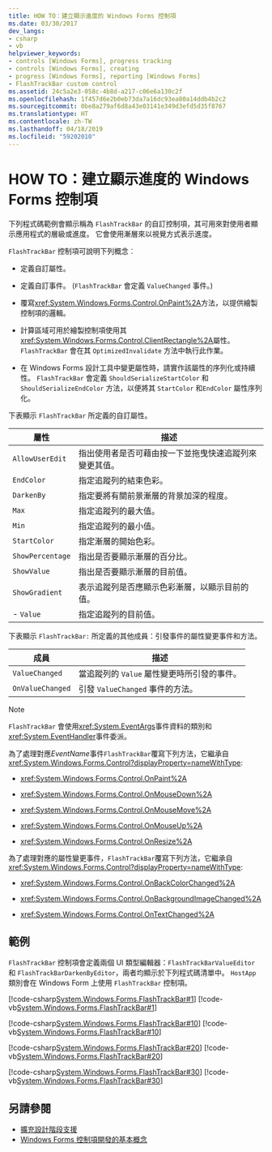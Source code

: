 ```yaml
---
title: HOW TO：建立顯示進度的 Windows Forms 控制項
ms.date: 03/30/2017
dev_langs:
- csharp
- vb
helpviewer_keywords:
- controls [Windows Forms], progress tracking
- controls [Windows Forms], creating
- progress [Windows Forms], reporting [Windows Forms]
- FlashTrackBar custom control
ms.assetid: 24c5a2e3-058c-4b8d-a217-c06e6a130c2f
ms.openlocfilehash: 1f457d6e2b0eb73da7a16dc93ea80a14ddb4b2c2
ms.sourcegitcommit: 0be8a279af6d8a43e03141e349d3efd5d35f8767
ms.translationtype: HT
ms.contentlocale: zh-TW
ms.lasthandoff: 04/18/2019
ms.locfileid: "59202010"
---
```

# <a name="how-to-create-a-windows-forms-control-that-shows-progress"></a>HOW TO：建立顯示進度的 Windows Forms 控制項
下列程式碼範例會顯示稱為 `FlashTrackBar` 的自訂控制項，其可用來對使用者顯示應用程式的層級或進度。 它會使用漸層來以視覺方式表示進度。  
  
 `FlashTrackBar` 控制項可說明下列概念︰  
  
-   定義自訂屬性。  
  
-   定義自訂事件。 (`FlashTrackBar` 會定義 `ValueChanged` 事件。)  
  
-   覆寫<xref:System.Windows.Forms.Control.OnPaint%2A>方法，以提供繪製控制項的邏輯。  
  
-   計算區域可用於繪製控制項使用其<xref:System.Windows.Forms.Control.ClientRectangle%2A>屬性。 `FlashTrackBar` 會在其 `OptimizedInvalidate` 方法中執行此作業。  
  
-   在 Windows Forms 設計工具中變更屬性時，請實作該屬性的序列化或持續性。 `FlashTrackBar` 會定義 `ShouldSerializeStartColor` 和 `ShouldSerializeEndColor` 方法，以便將其 `StartColor` 和`EndColor` 屬性序列化。  
  
 下表顯示 `FlashTrackBar` 所定義的自訂屬性。  
  
|屬性|描述|  
|--------------|-----------------|  
|`AllowUserEdit`|指出使用者是否可藉由按一下並拖曳快速追蹤列來變更其值。|  
|`EndColor`|指定追蹤列的結束色彩。|  
|`DarkenBy`|指定要將有關前景漸層的背景加深的程度。|  
|`Max`|指定追蹤列的最大值。|  
|`Min`|指定追蹤列的最小值。|  
|`StartColor`|指定漸層的開始色彩。|  
|`ShowPercentage`|指出是否要顯示漸層的百分比。|  
|`ShowValue`|指出是否要顯示漸層的目前值。|  
|`ShowGradient`|表示追蹤列是否應顯示色彩漸層，以顯示目前的值。|  
|-   `Value`|指定追蹤列的目前值。|  
  
 下表顯示 `FlashTrackBar:` 所定義的其他成員：引發事件的屬性變更事件和方法。  
  
|成員|描述|  
|------------|-----------------|  
|`ValueChanged`|當追蹤列的 `Value` 屬性變更時所引發的事件。|  
|`OnValueChanged`|引發 `ValueChanged` 事件的方法。|  
  
> [!NOTE]
>  `FlashTrackBar` 會使用<xref:System.EventArgs>事件資料的類別和<xref:System.EventHandler>事件委派。  
  
 為了處理對應*EventName*事件`FlashTrackBar`覆寫下列方法，它繼承自<xref:System.Windows.Forms.Control?displayProperty=nameWithType>:  
  
-   <xref:System.Windows.Forms.Control.OnPaint%2A>  
  
-   <xref:System.Windows.Forms.Control.OnMouseDown%2A>  
  
-   <xref:System.Windows.Forms.Control.OnMouseMove%2A>  
  
-   <xref:System.Windows.Forms.Control.OnMouseUp%2A>  
  
-   <xref:System.Windows.Forms.Control.OnResize%2A>  
  
 為了處理對應的屬性變更事件，`FlashTrackBar`覆寫下列方法，它繼承自<xref:System.Windows.Forms.Control?displayProperty=nameWithType>:  
  
-   <xref:System.Windows.Forms.Control.OnBackColorChanged%2A>  
  
-   <xref:System.Windows.Forms.Control.OnBackgroundImageChanged%2A>  
  
-   <xref:System.Windows.Forms.Control.OnTextChanged%2A>  
  
## <a name="example"></a>範例  
 `FlashTrackBar` 控制項會定義兩個 UI 類型編輯器：`FlashTrackBarValueEditor` 和 `FlashTrackBarDarkenByEditor`，兩者均顯示於下列程式碼清單中。 `HostApp` 類別會在 Windows Form 上使用 `FlashTrackBar` 控制項。  
  
 [!code-csharp[System.Windows.Forms.FlashTrackBar#1](~/samples/snippets/csharp/VS_Snippets_Winforms/System.Windows.Forms.FlashTrackBar/CS/FlashTrackBar.cs#1)]
 [!code-vb[System.Windows.Forms.FlashTrackBar#1](~/samples/snippets/visualbasic/VS_Snippets_Winforms/System.Windows.Forms.FlashTrackBar/VB/FlashTrackBar.vb#1)]  
  
 [!code-csharp[System.Windows.Forms.FlashTrackBar#10](~/samples/snippets/csharp/VS_Snippets_Winforms/System.Windows.Forms.FlashTrackBar/CS/FlashTrackBarDarkenByEditor.cs#10)]
 [!code-vb[System.Windows.Forms.FlashTrackBar#10](~/samples/snippets/visualbasic/VS_Snippets_Winforms/System.Windows.Forms.FlashTrackBar/VB/FlashTrackBarDarkenByEditor.vb#10)]  
  
 [!code-csharp[System.Windows.Forms.FlashTrackBar#20](~/samples/snippets/csharp/VS_Snippets_Winforms/System.Windows.Forms.FlashTrackBar/CS/FlashTrackBarValueEditor.cs#20)]
 [!code-vb[System.Windows.Forms.FlashTrackBar#20](~/samples/snippets/visualbasic/VS_Snippets_Winforms/System.Windows.Forms.FlashTrackBar/VB/FlashTrackBarValueEditor.vb#20)]  
  
 [!code-csharp[System.Windows.Forms.FlashTrackBar#30](~/samples/snippets/csharp/VS_Snippets_Winforms/System.Windows.Forms.FlashTrackBar/CS/HostApp.cs#30)]
 [!code-vb[System.Windows.Forms.FlashTrackBar#30](~/samples/snippets/visualbasic/VS_Snippets_Winforms/System.Windows.Forms.FlashTrackBar/VB/HostApp.vb#30)]  
  
## <a name="see-also"></a>另請參閱

- [擴充設計階段支援](https://docs.microsoft.com/previous-versions/visualstudio/visual-studio-2013/37899azc(v=vs.120))
- [Windows Forms 控制項開發的基本概念](windows-forms-control-development-basics.md)
